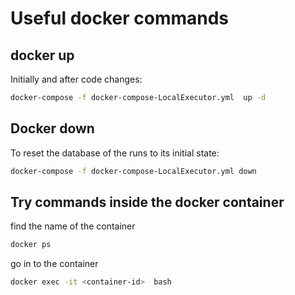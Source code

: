 # Useful docker commands

## docker up

Initially and after code changes:

```bash
docker-compose -f docker-compose-LocalExecutor.yml  up -d
```

## Docker down

To reset the database of the runs to its initial state:

```bash
docker-compose -f docker-compose-LocalExecutor.yml down
```

## Try commands inside the docker container

find the name of the container

```bash
docker ps
```

go in to the container

```bash
docker exec -it <container-id>  bash
```
